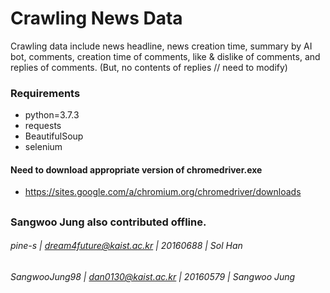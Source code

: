 # Crawling News Data

Crawling data include news headline, news creation time, summary by AI bot, comments, creation time of comments, like & dislike of comments, and replies of comments.
(But, no contents of replies // need to modify)

### Requirements
- python=3.7.3
- requests
- BeautifulSoup
- selenium

#### Need to download appropriate version of chromedriver.exe
- https://sites.google.com/a/chromium.org/chromedriver/downloads

##
### Sangwoo Jung also contributed offline.
###### pine-s | dream4future@kaist.ac.kr | 20160688 | Sol Han
###### SangwooJung98 | dan0130@kaist.ac.kr | 20160579 | Sangwoo Jung
